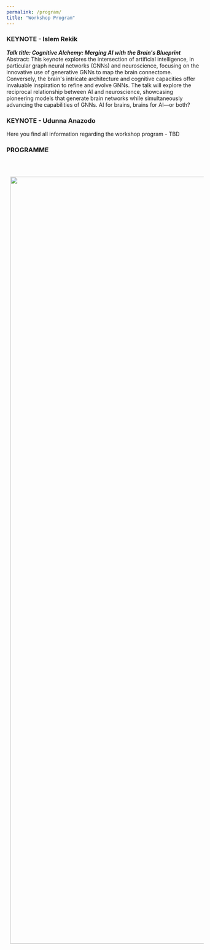```yaml
---
permalink: /program/
title: "Workshop Program"
---
```


### KEYNOTE - Islem Rekik

***Talk title: Cognitive Alchemy: Merging AI with the Brain's Blueprint***
<br>
Abstract: This keynote explores the intersection of artificial intelligence, in particular graph neural networks (GNNs) and neuroscience, focusing on the innovative use of generative GNNs to map the brain connectome. Conversely, the brain's intricate architecture and cognitive capacities offer invaluable inspiration to refine and evolve GNNs. The talk will explore the reciprocal relationship between AI and neuroscience, showcasing pioneering models that generate brain networks while simultaneously advancing the capabilities of GNNs. AI for brains, brains for AI—or both?

### KEYNOTE - Udunna Anazodo


Here you find all information regarding the workshop program - TBD


### PROGRAMME
<br>
<br>
<img align="left" src="https://mlcnworkshop.github.io/images/WS_pro.png" width="2000 px" style="padding: 10px">
